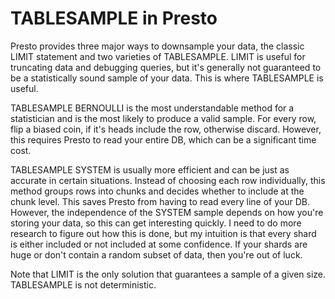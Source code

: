 # TABLESAMPLE in Presto

Presto provides three major ways to downsample your data, the classic LIMIT statement and two varieties of TABLESAMPLE.
LIMIT is useful for truncating data and debugging queries, but it's generally not guaranteed to be a statistically sound sample of your data.
This is where TABLESAMPLE is useful.

TABLESAMPLE BERNOULLI is the most understandable method for a statistician and is the most likely to produce a valid sample.
For every row, flip a biased coin, if it's heads include the row, otherwise discard.
However, this requires Presto to read your entire DB, which can be a significant time cost.

TABLESAMPLE SYSTEM is usually more efficient and can be just as accurate in certain situations.
Instead of choosing each row individually, this method groups rows into chunks and decides whether to include at the chunk level.
This saves Presto from having to read every line of your DB.
However, the independence of the SYSTEM sample depends on how you're storing your data, so this can get interesting quickly. 
I need to do more research to figure out how this is done, but my intuition is that every shard is either included or not included at some confidence.
If your shards are huge or don't contain a random subset of data, then you're out of luck.

Note that LIMIT is the only solution that guarantees a sample of a given size.
TABLESAMPLE is not deterministic.
